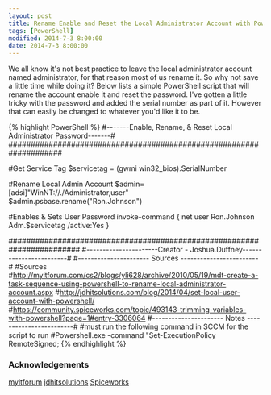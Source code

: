 ```yaml
---
layout: post
title: Rename Enable and Reset the Local Administrator Account with PowerShell
tags: [PowerShell]
modified: 2014-7-3 8:00:00
date: 2014-7-3 8:00:00
---
```


We all know it's not best practice to leave the local administrator account named administrator, for that reason most of us rename it. So why not save a little time while doing it? Below lists a simple PowerShell script that will rename the account enable it and reset the password. I've gotten a little tricky with the password and added the serial number as part of it. However that can easily be changed to whatever you'd like it to be.

{% highlight PowerShell %}
#-------Enable, Rename, & Reset Local Administrator Password-------#
####################################################################

#Get Service Tag
$servicetag = (gwmi win32_bios).SerialNumber

#Rename Local Admin Account
$admin=[adsi]"WinNT://./Administrator,user" 
$admin.psbase.rename("Ron.Johnson")

#Enables & Sets User Password
invoke-command { net user Ron.Johnson Adm.$servicetag /active:Yes }

########################################################################
#----------------------Creator - Joshua.Duffney------------------------#
#----------------------        Sources         ------------------------#
#Sources
#http://myitforum.com/cs2/blogs/yli628/archive/2010/05/19/mdt-create-a-task-sequence-using-powershell-to-rename-local-administrator-account.aspx
#http://jdhitsolutions.com/blog/2014/04/set-local-user-account-with-powershell/
#https://community.spiceworks.com/topic/493143-trimming-variables-with-powershell?page=1#entry-3306064
#----------------------      Notes              ------------------------#
#must run the following command in SCCM for the script to run
#Powershell.exe -command "Set-ExecutionPolicy RemoteSigned;
{% endhighlight %}

### Acknowledgements
[myitforum](http://myitforum.com/cs2/blogs/yli628/archive/2010/05/19/mdt-create-a-task-sequence-using-powershell-to-rename-local-administrator-account.aspx)
[jdhitsolutions](http://jdhitsolutions.com/blog/2014/04/set-local-user-account-with-powershell/)
[Spiceworks](https://community.spiceworks.com/topic/493143-trimming-variables-with-powershell?page=1#entry-3306064)